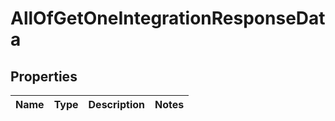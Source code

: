 # AllOfGetOneIntegrationResponseData

## Properties
Name | Type | Description | Notes
------------ | ------------- | ------------- | -------------

